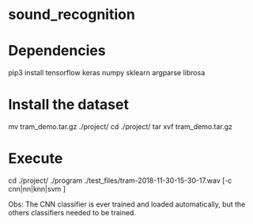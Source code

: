 # sound_recognition


# Dependencies

pip3 install tensorflow keras numpy sklearn argparse librosa


# Install the dataset

mv tram_demo.tar.gz ./project/
cd ./project/
tar xvf tram_demo.tar.gz

# Execute

cd ./project/
./program ./test_files/tram-2018-11-30-15-30-17.wav [-c cnn|nn|knn|svm ]

Obs: The CNN classifier is ever trained and loaded automatically, but the others
     classifiers needed to be trained. 
